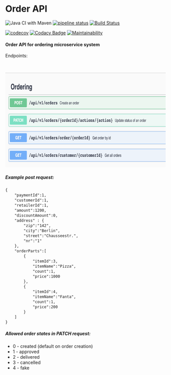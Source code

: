 # Order API #


![Java CI with Maven](https://github.com/alexvaitsekhovich/order-api/workflows/Java%20CI%20with%20Maven/badge.svg?branch=master) [![pipeline status](https://gitlab.com/alex.vaitsekhovich/order-api/badges/master/pipeline.svg)](https://gitlab.com/alex.vaitsekhovich/order-api//pipelines) [![Build Status](https://travis-ci.org/alexvaitsekhovich/order-api.svg?branch=master)](https://travis-ci.org/alexvaitsekhovich/order-api)  

[![codecov](https://codecov.io/gh/alexvaitsekhovich/order-api/branch/master/graph/badge.svg)](https://codecov.io/gh/alexvaitsekhovich/order-api) [![Codacy Badge](https://app.codacy.com/project/badge/Grade/bff1304d1d394d2187cb2274ed2e2a4a)](https://www.codacy.com/manual/alexvaitsekhovich/order-api?utm_source=github.com&amp;utm_medium=referral&amp;utm_content=alexvaitsekhovich/order-api&amp;utm_campaign=Badge_Grade) [![Maintainability](https://api.codeclimate.com/v1/badges/998d493d1cffc9bac7cb/maintainability)](https://codeclimate.com/github/alexvaitsekhovich/order-api/maintainability)


#### Order API for ordering microservice system

Endpoints:

<br>

<p align="center">
<img src="https://github.com/alexvaitsekhovich/images/blob/main/order_api_swagger.png" width="753px" height="298px" alt="Ordering API endpoints">


##### Example post request:

```
{
    "paymentId":1,
    "customerId":1,
    "retailerId":1,
    "amount":1200,
    "discountAmount":0,
    "address" : {
        "zip":"142",
        "city":"Berlin",
        "street":"Chausseestr.",
        "nr":"1"
    },
    "orderParts":[
        {
            "itemId":3,
            "itemName":"Pizza",
            "count":1,
            "price":1000
        },
        {
            "itemId":4,
            "itemName":"Fanta",
            "count":1,
            "price":200
        }
    ]
}
```

##### Allowed order states in PATCH request:
* 0 - created (default on order creation)
* 1 - approved
* 2 - delivered
* 3 - cancelled
* 4 - fake

